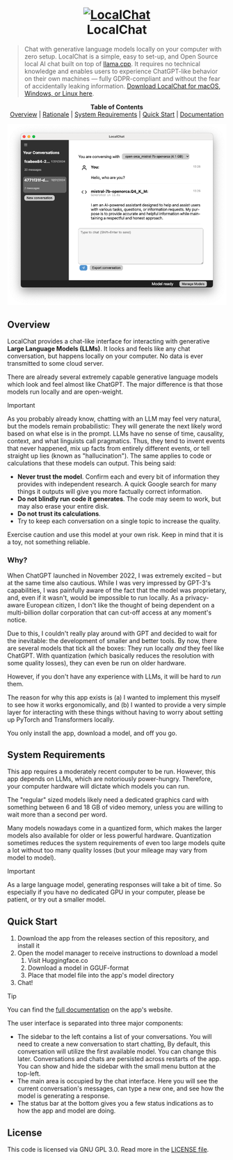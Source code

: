 <h1 align="center">
  <a href="https://github.com/nathanlesage/local-chat">
    <img src="https://raw.githubusercontent.com/nathanlesage/local-chat/master/static/icon.iconset/icon_512x512.png" width="128" height="128" alt="LocalChat"/>
  </a><br>
  LocalChat
</h1>

> Chat with generative language models locally on your computer with zero setup. LocalChat is a simple, easy to set-up, and Open Source local AI chat built on top of [llama.cpp](https://github.com/ggerganov/llama.cpp). It requires no technical knowledge and enables users to experience ChatGPT-like behavior on their own machines — fully GDPR-compliant and without the fear of accidentally leaking information. [Download LocalChat for macOS, Windows, or Linux here](https://github.com/nathanlesage/local-chat/releases).

<p align="center">
  <strong>Table of Contents</strong><br>
  <a href="#overview">Overview</a> |
  <a href="#why">Rationale</a> |
  <a href="#system-requirements">System Requirements</a> |
  <a href="#quick-start">Quick Start</a> |
  <a href="https://nathanlesage.github.io/local-chat/#documentation">Documentation</a>
</p>

![An impression of LocalChat running OpenOrca Mistral 7b quantized](./static/screenshot.png)

## Overview

LocalChat provides a chat-like interface for interacting with generative **Large Language Models (LLMs)**. It looks and feels like any chat conversation, but happens locally on your computer. No data is ever transmitted to some cloud server.

There are already several extremely capable generative language models which look and feel almost like ChatGPT. The major difference is that those models run locally and are open-weight.

> [!IMPORTANT]
> As you probably already know, chatting with an LLM may feel very natural, but the models remain probabilistic: They will generate the next likely word based on what else is in the prompt. LLMs have no sense of time, causality, context, and what linguists call pragmatics. Thus, they tend to invent events that never happened, mix up facts from entirely different events, or tell straight up lies (known as "hallucination"). The same applies to code or calculations that these models can output. This being said:
> * **Never trust the model**. Confirm each and every bit of information they provides with independent research. A quick Google search for many things it outputs will give you more factually correct information.
> * **Do not blindly run code it generates**. The code may seem to work, but may also erase your entire disk.
> * **Do not trust its calculations**.
> * Try to keep each conversation on a single topic to increase the quality.
>
> Exercise caution and use this model at your own risk. Keep in mind that it is a toy, not something reliable.

### Why?

When ChatGPT launched in November 2022, I was extremely excited – but at the same time also cautious. While I was very impressed by GPT-3's capabilities, I was painfully aware of the fact that the model was proprietary, and, even if it wasn't, would be impossible to run locally. As a privacy-aware European citizen, I don't like the thought of being dependent on a multi-billion dollar corporation that can cut-off access at any moment's notice.

Due to this, I couldn't really play around with GPT and decided to wait for the inevitable: the development of smaller and better tools. By now, there are several models that tick all the boxes: They run locally *and* they feel like ChatGPT. With quantization (which basically reduces the resolution with some quality losses), they can even be run on older hardware.

However, if you don't have any experience with LLMs, it will be hard to *run* them.

The reason for why this app exists is (a) I wanted to implement this myself to see how it works ergonomically, and (b) I wanted to provide a very simple layer for interacting with these things without having to worry about setting up PyTorch and Transformers locally.

You only install the app, download a model, and off you go.

## System Requirements

This app requires a moderately recent computer to be run. However, this app depends on LLMs, which are notoriously power-hungry. Therefore, your computer hardware will dictate which models you can run.

The "regular" sized models likely need a dedicated graphics card with something between 6 and 18 GB of video memory, unless you are willing to wait more than a second per word.

Many models nowadays come in a quantized form, which makes the larger models also available for older or less powerful hardware. Quantization sometimes reduces the system requirements of even too large models quite a lot without too many quality losses (but your mileage may vary from model to model).

> [!IMPORTANT]
> As a large language model, generating responses will take a bit of time. So especially if you have no dedicated GPU in your computer, please be patient, or try out a smaller model.

## Quick Start

1. Download the app from the releases section of this repository, and install it
2. Open the model manager to receive instructions to download a model
   1. Visit Huggingface.co
   2. Download a model in GGUF-format
   3. Place that model file into the app's model directory
3. Chat!

> [!TIP]
> You can find the [full documentation](https://nathanlesage.github.io/local-chat/#documentation) on the app's website.

The user interface is separated into three major components:

* The sidebar to the left contains a list of your conversations. You will need to create a new conversation to start chatting, By default, this conversation will utilize the first available model. You can change this later. Conversations and chats are persisted across restarts of the app. You can show and hide the sidebar with the small menu button at the top-left.
* The main area is occupied by the chat interface. Here you will see the current conversation's messages, can type a new one, and see how the model is generating a response.
* The status bar at the bottom gives you a few status indications as to how the app and model are doing.

## License

This code is licensed via GNU GPL 3.0. Read more in the [LICENSE file](./LICENSE).
